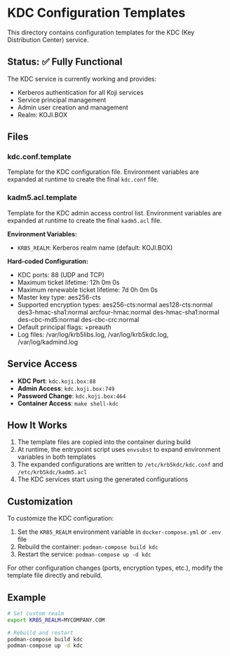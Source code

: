 # KDC Configuration Templates

This directory contains configuration templates for the KDC (Key Distribution Center) service.

## Status: ✅ Fully Functional

The KDC service is currently working and provides:
- Kerberos authentication for all Koji services
- Service principal management
- Admin user creation and management
- Realm: KOJI.BOX

## Files

### kdc.conf.template
Template for the KDC configuration file. Environment variables are expanded at runtime to create the final `kdc.conf` file.

### kadm5.acl.template
Template for the KDC admin access control list. Environment variables are expanded at runtime to create the final `kadm5.acl` file.

**Environment Variables:**
- `KRB5_REALM`: Kerberos realm name (default: KOJI.BOX)

**Hard-coded Configuration:**
- KDC ports: 88 (UDP and TCP)
- Maximum ticket lifetime: 12h 0m 0s
- Maximum renewable ticket lifetime: 7d 0h 0m 0s
- Master key type: aes256-cts
- Supported encryption types: aes256-cts:normal aes128-cts:normal des3-hmac-sha1:normal arcfour-hmac:normal des-hmac-sha1:normal des-cbc-md5:normal des-cbc-crc:normal
- Default principal flags: +preauth
- Log files: /var/log/krb5libs.log, /var/log/krb5kdc.log, /var/log/kadmind.log

## Service Access

- **KDC Port**: `kdc.koji.box:88`
- **Admin Access**: `kdc.koji.box:749`
- **Password Change**: `kdc.koji.box:464`
- **Container Access**: `make shell-kdc`

## How It Works

1. The template files are copied into the container during build
2. At runtime, the entrypoint script uses `envsubst` to expand environment variables in both templates
3. The expanded configurations are written to `/etc/krb5kdc/kdc.conf` and `/etc/krb5kdc/kadm5.acl`
4. The KDC services start using the generated configurations

## Customization

To customize the KDC configuration:

1. Set the `KRB5_REALM` environment variable in `docker-compose.yml` or `.env` file
2. Rebuild the container: `podman-compose build kdc`
3. Restart the service: `podman-compose up -d kdc`

For other configuration changes (ports, encryption types, etc.), modify the template file directly and rebuild.

## Example

```bash
# Set custom realm
export KRB5_REALM=MYCOMPANY.COM

# Rebuild and restart
podman-compose build kdc
podman-compose up -d kdc
```
